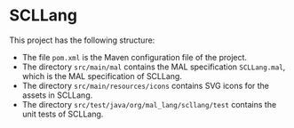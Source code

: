 # SCLLang


This project has the following structure:

* The file `pom.xml` is the Maven configuration file of the project.
* The directory `src/main/mal` contains the MAL specification `SCLLang.mal`, which is the MAL specification of SCLLang.
* The directory `src/main/resources/icons` contains SVG icons for the assets in SCLLang.
* The directory `src/test/java/org/mal_lang/scllang/test` contains the unit tests of SCLLang.

